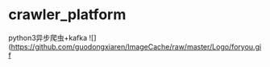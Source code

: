 # crawler_platform
python3异步爬虫+kafka
![](https://github.com/guodongxiaren/ImageCache/raw/master/Logo/foryou.gif
